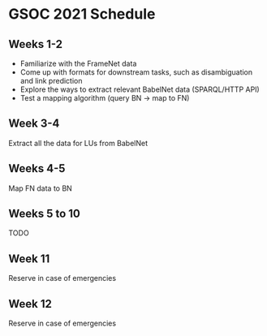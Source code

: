 # GSOC 2021 Schedule

## Weeks 1-2
- Familiarize with the FrameNet data
- Come up with formats for downstream tasks, such as disambiguation and link prediction
- Explore the ways to extract relevant BabelNet data (SPARQL/HTTP API)
- Test a mapping algorithm (query BN -> map to FN)  

## Week 3-4
Extract all the data for LUs from BabelNet

## Weeks 4-5
Map FN data to BN

## Weeks 5 to 10
TODO

## Week 11
Reserve in case of emergencies

## Week 12
Reserve in case of emergencies
